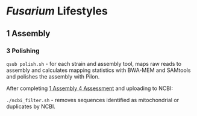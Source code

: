 # *Fusarium* Lifestyles

## 1 Assembly
### 3 Polishing
 
`qsub polish.sh` - for each strain and assembly tool, maps raw reads to assembly and calculates mapping statistics with BWA-MEM and SAMtools and polishes the assembly with Pilon.

After completing [1 Assembly 4 Assessment](https://github.com/Rowena-h/FusariumLifestyles/tree/main/assembly/assessment) and uploading to NCBI:

`./ncbi_filter.sh` - removes sequences identified as mitochondrial or duplicates by NCBI.

